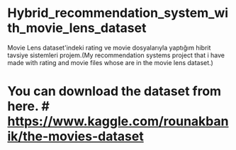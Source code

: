 # Hybrid_recommendation_system_with_movie_lens_dataset
Movie Lens dataset'indeki rating ve movie dosyalarıyla yaptığım hibrit tavsiye sistemleri projem.(My recommendation systems project that i have made with rating and movie files whose are in the movie lens dataset.)
# You can download the dataset from here. # https://www.kaggle.com/rounakbanik/the-movies-dataset
